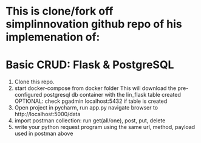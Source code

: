 # This is clone/fork off simplinnovation github repo of his implemenation of:


# Basic CRUD: Flask & PostgreSQL

1. Clone this repo.
2. start docker-compose from docker folder
    This will download the pre-configured postgresql db container with the lin_flask table created
    OPTIONAL: check pgadmin localhost:5432 if table is created 
2. Open project in pycharm, run app.py
    navigate browser to http://localhost:5000/data
3. import postman collection:
    run get(all/one), post, put, delete
4. write your python request program using the same url, method, payload used in postman above
    
